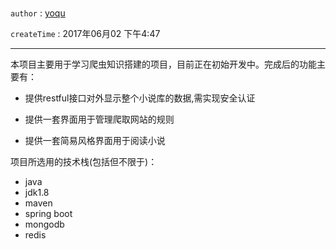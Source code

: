 # 

`author` : [yoqu](http://www.yoqu.org)

`createTime` : 2017年06月02 下午4:47


---

本项目主要用于学习爬虫知识搭建的项目，目前正在初始开发中。完成后的功能主要有：
* 提供restful接口对外显示整个小说库的数据,需实现安全认证

* 提供一套界面用于管理爬取网站的规则

* 提供一套简易风格界面用于阅读小说

项目所选用的技术栈(包括但不限于)：
* java
* jdk1.8
* maven
* spring boot
* mongodb
* redis

